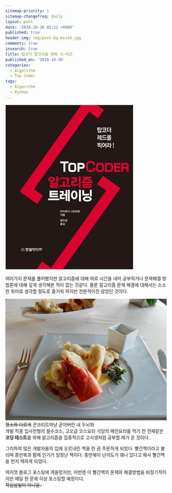 ```yaml
---
sitemap-priority: 1
sitemap-changefreq: daily
layout: post
date: '2018-10-30 02:22 +0900'
published: true
header-img: img/post-bg-miui6.jpg
comments: true
insearch: true
title: 탑코더 알고리즘 정복 시-리즈
published_on: '2018-10-30'
categories:
  - Algorithm
  - Top Coder
tags:
  - Algorithm
  - Python
---
```

![빨간책](/images/20181030/B9653641350_l.jpg)

여러가지 문제를 풀어봤지만 알고리즘에 대해 따로 시간을 내어 공부하거나 문제해결 방법론에 대해 깊게 생각해본 적이 없는 것같다.
물론 알고리즘 문제 해결에 대해서는 소소한 취미로 생각할 정도로 즐거워 하지만 전문적이진 않았던 것이다.  

![코딩 테스트](/images/20181030/SAM_8525.JPG)
~~평소와 다르게~~ 콘크리트마냥 굳어버린 내 두뇌와  
개발 직종 입사전형의 필수코스, 고오급 코스요리 식당의 메인요리를 먹기 전 전채같은 **코딩 테스트**를 위해 알고리즘을 집중적으로 고시생처럼 공부할 때가 온 것이다.

그리하여 많은 개발자들의 입에 오르내린 책을 한 권 주문하게 되었다.
빨간책이라고 불리며 종만북과 함께 인기가 엄청난 책이다. 종만북이 난이도가 꽤나 있다고 해서 빨간책을 먼저 택하게 되었다.

여지껏 블로그 포스팅에 게을렀지만, 이번엔 이 빨간책의 문제와 해결방법을 비정기적이지만 매일 한 문제 이상 포스팅할 예정이다.  
~~작심삼일이 아니길..~~
